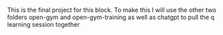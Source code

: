 This is the final project for this block. To make this I will use the other two folders open-gym and open-gym-training as well as chatgpt to pull the q learning session together 